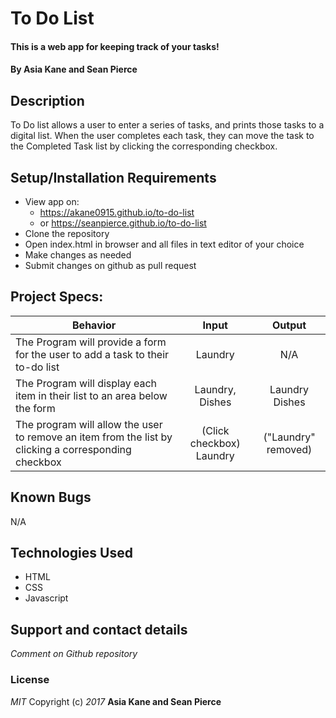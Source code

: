 # To Do List
#### This is a web app for keeping track of your tasks!
#### By Asia Kane and Sean Pierce
## Description
To Do list allows a user to enter a series of tasks, and prints those tasks to a digital list. When the user completes each task, they can move the task to the Completed Task list by clicking the corresponding checkbox.
## Setup/Installation Requirements
* View app on:
  * https://akane0915.github.io/to-do-list
  * or https://seanpierce.github.io/to-do-list
* Clone the repository
* Open index.html in browser and all files in text editor of your choice
* Make changes as needed
* Submit changes on github as pull request

## Project Specs:
| Behavior |  Input   |  Output  |
|----------|:--------:|:--------:|
| The Program will provide a form for the user to add a task to their to-do list | Laundry | N/A |
| The Program will display each item in their list to an area below the form | Laundry, Dishes | Laundry Dishes |
| The program will allow the user to remove an item from the list by clicking a corresponding checkbox | (Click checkbox) Laundry | ("Laundry" removed) |

## Known Bugs
N/A

## Technologies Used
* HTML
* CSS
* Javascript

## Support and contact details
_Comment on Github repository_

### License
_MIT_
Copyright (c) _2017_ **Asia Kane and Sean Pierce**
